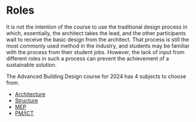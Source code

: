 # Roles
It is not the intention of the course to use the
traditional design process in which, essentially, the
architect takes the lead, and the other participants
wait to receive the basic design from the architect.
That process is still the most commonly used method in
the industry, and students may be familiar with the
process from their student jobs. However, the lack of
input from different roles in such a process can
prevent the achievement of a sustainable solution.

The Advanced Building Design course for 2024 has 4 subjects to choose from.

* [Architecture](/41936/Roles/Architecture)
* [Structure](/41936/Roles/Structure)
* [MEP](/41936/Roles/MEP)
* [PM/ICT](/41936/Roles/PM-ICT)

